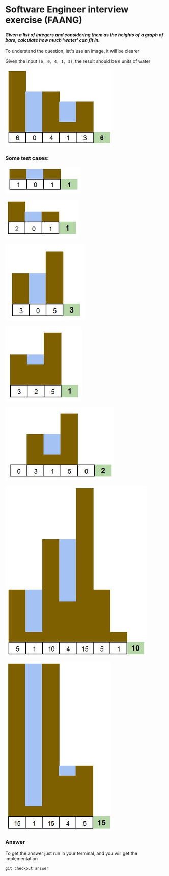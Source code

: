 # Software Engineer interview exercise (FAANG)

#### _Given a list of integers and considering them as the heights of a graph of bars, calculate how much 'water' can fit in._

To understand the question, let's use an image, it will be clearer

Given the input `[6, 0, 4, 1, 3]`, the result should be `6` units of water 

![input 6 0 4 1 3](_images/input.JPG "Graph representing the input [6 0 4 1 3]")

### Some test cases:

![same height fist and last](_images/1.JPG "same height fist and last")

![same height fist and last](_images/2.JPG "same height fist and last")

![same height fist and last](_images/3.JPG "same height fist and last")

![same height fist and last](_images/4.JPG "same height fist and last")

![same height fist and last](_images/5.JPG "same height fist and last")

![same height fist and last](_images/6.JPG "same height fist and last")

![same height fist and last](_images/7.JPG "same height fist and last")

### Answer

To get the answer just run in your terminal, and you will get the implementation
```
git checkout answer
```
